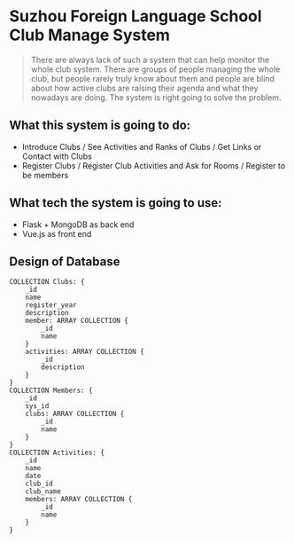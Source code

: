 # Suzhou Foreign Language School Club Manage System
> There are always lack of such a system that can help monitor the whole club system.
> There are groups of people managing the whole club, but people rarely truly know about them and people are blind about how active clubs are raising their agenda and what they nowadays are doing.
> The system is right going to solve the problem.

## What this system is going to do:
* Introduce Clubs / See Activities and Ranks of Clubs / Get Links or Contact with Clubs
* Register Clubs / Register Club Activities and Ask for Rooms / Register to be members

## What tech the system is going to use:
* Flask + MongoDB as back end
* Vue.js as front end

## Design of Database
    COLLECTION Clubs: {
        _id
        name
        register_year
        description
        member: ARRAY COLLECTION {
            _id
            name
        }
        activities: ARRAY COLLECTION {
            _id
            description
        }
    }
    COLLECTION Members: {
        _id
        sys_id
        clubs: ARRAY COLLECTION {
            _id
            name
        }
    }
    COLLECTION Activities: {
        _id
        name
        date
        club_id
        club_name
        members: ARRAY COLLECTION {
            _id
            name
        }
    }